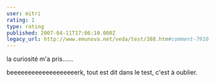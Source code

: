 ```yaml
---
user: mitri
rating: 1
type: rating
published: 2007-04-11T17:06:10.000Z
legacy_url: http://www.emunova.net/veda/test/388.htm#comment-7910
---
```

la curiosité m'a pris......

beeeeeeeeeeeeeeeeeeerk, tout est dit dans le test, c'est à oublier.